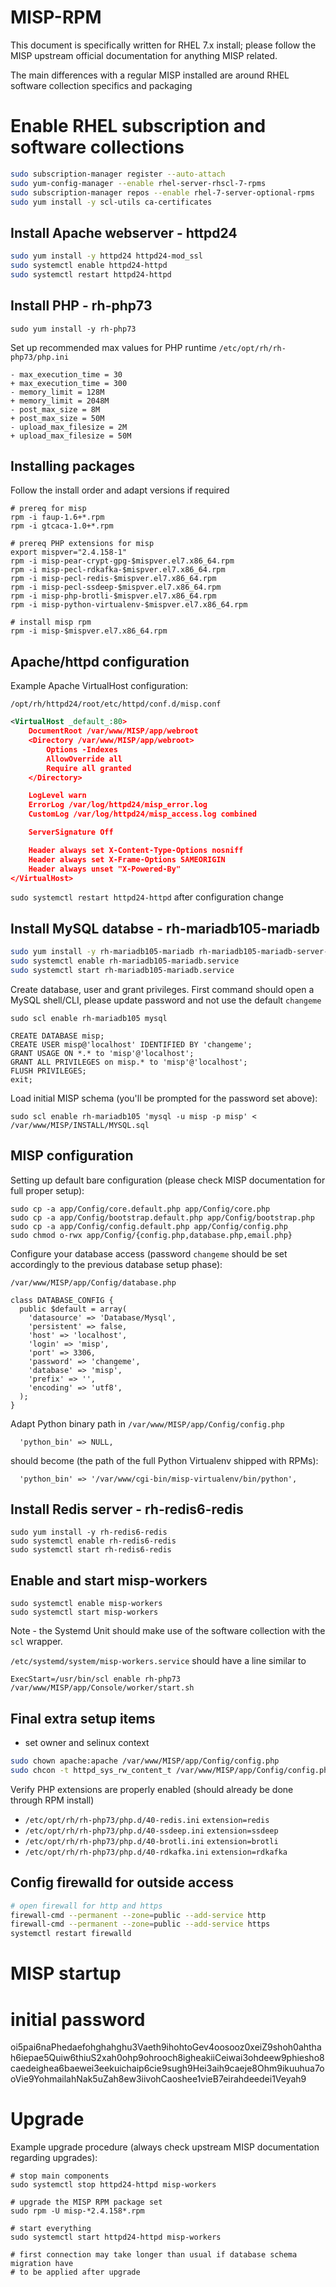 # MISP-RPM

This document is specifically written for RHEL 7.x install;
please follow the MISP upstream official documentation for anything MISP
related.

The main differences with a regular MISP installed are around RHEL software
collection specifics and packaging

# Enable RHEL subscription and software collections

```bash
sudo subscription-manager register --auto-attach
sudo yum-config-manager --enable rhel-server-rhscl-7-rpms
sudo subscription-manager repos --enable rhel-7-server-optional-rpms
sudo yum install -y scl-utils ca-certificates
```

## Install Apache webserver - httpd24

```bash
sudo yum install -y httpd24 httpd24-mod_ssl
sudo systemctl enable httpd24-httpd
sudo systemctl restart httpd24-httpd
```

## Install PHP - rh-php73

```
sudo yum install -y rh-php73
```

Set up recommended max values for PHP runtime
`/etc/opt/rh/rh-php73/php.ini`
```
- max_execution_time = 30
+ max_execution_time = 300
- memory_limit = 128M
+ memory_limit = 2048M
- post_max_size = 8M
+ post_max_size = 50M
- upload_max_filesize = 2M
+ upload_max_filesize = 50M
```

## Installing packages

Follow the install order and adapt versions if required
```
# prereq for misp
rpm -i faup-1.6+*.rpm
rpm -i gtcaca-1.0+*.rpm

# prereq PHP extensions for misp
export mispver="2.4.158-1"
rpm -i misp-pear-crypt-gpg-$mispver.el7.x86_64.rpm
rpm -i misp-pecl-rdkafka-$mispver.el7.x86_64.rpm
rpm -i misp-pecl-redis-$mispver.el7.x86_64.rpm
rpm -i misp-pecl-ssdeep-$mispver.el7.x86_64.rpm
rpm -i misp-php-brotli-$mispver.el7.x86_64.rpm
rpm -i misp-python-virtualenv-$mispver.el7.x86_64.rpm

# install misp rpm
rpm -i misp-$mispver.el7.x86_64.rpm
```

## Apache/httpd configuration

Example Apache VirtualHost configuration:

`/opt/rh/httpd24/root/etc/httpd/conf.d/misp.conf`
```xml
<VirtualHost _default_:80>
    DocumentRoot /var/www/MISP/app/webroot
    <Directory /var/www/MISP/app/webroot>
        Options -Indexes
        AllowOverride all
        Require all granted
    </Directory>

    LogLevel warn
    ErrorLog /var/log/httpd24/misp_error.log
    CustomLog /var/log/httpd24/misp_access.log combined

    ServerSignature Off

    Header always set X-Content-Type-Options nosniff
    Header always set X-Frame-Options SAMEORIGIN 
    Header always unset "X-Powered-By"
</VirtualHost>
```

`sudo systemctl restart httpd24-httpd` after configuration change

## Install MySQL databse - rh-mariadb105-mariadb

```bash
sudo yum install -y rh-mariadb105-mariadb rh-mariadb105-mariadb-server-utils
sudo systemctl enable rh-mariadb105-mariadb.service
sudo systemctl start rh-mariadb105-mariadb.service
```

Create database, user and grant privileges. 
First command should open a MySQL shell/CLI, 
please update password and not use the default `changeme`

```
sudo scl enable rh-mariadb105 mysql

CREATE DATABASE misp;
CREATE USER misp@'localhost' IDENTIFIED BY 'changeme';
GRANT USAGE ON *.* to 'misp'@'localhost';
GRANT ALL PRIVILEGES on misp.* to 'misp'@'localhost';
FLUSH PRIVILEGES;
exit;
```

Load initial MISP schema (you'll be prompted for the password set above):

```
sudo scl enable rh-mariadb105 'mysql -u misp -p misp' < /var/www/MISP/INSTALL/MYSQL.sql
```

## MISP configuration

Setting up default bare configuration (please check MISP documentation for full
proper setup):

```
sudo cp -a app/Config/core.default.php app/Config/core.php
sudo cp -a app/Config/bootstrap.default.php app/Config/bootstrap.php
sudo cp -a app/Config/config.default.php app/Config/config.php
sudo chmod o-rwx app/Config/{config.php,database.php,email.php}
```

Configure your database access (password `changeme` should be set accordingly
to the previous database setup phase):

`/var/www/MISP/app/Config/database.php`
```
class DATABASE_CONFIG {
  public $default = array(
    'datasource' => 'Database/Mysql',
    'persistent' => false,
    'host' => 'localhost',
    'login' => 'misp',
    'port' => 3306,
    'password' => 'changeme',
    'database' => 'misp',
    'prefix' => '',
    'encoding' => 'utf8',
  );
}
```

Adapt Python binary path in `/var/www/MISP/app/Config/config.php`

```
  'python_bin' => NULL,
```

should become (the path of the full Python Virtualenv shipped with RPMs):
```
  'python_bin' => '/var/www/cgi-bin/misp-virtualenv/bin/python',
```

## Install Redis server - rh-redis6-redis

```
sudo yum install -y rh-redis6-redis
sudo systemctl enable rh-redis6-redis
sudo systemctl start rh-redis6-redis
```

## Enable and start misp-workers

```
sudo systemctl enable misp-workers
sudo systemctl start misp-workers
```

Note - the Systemd Unit should make use of the software collection with the
`scl` wrapper.

`/etc/systemd/system/misp-workers.service` should have a line similar to

```
ExecStart=/usr/bin/scl enable rh-php73 /var/www/MISP/app/Console/worker/start.sh
```

## Final extra setup items

- set owner and selinux context 
```bash
sudo chown apache:apache /var/www/MISP/app/Config/config.php
sudo chcon -t httpd_sys_rw_content_t /var/www/MISP/app/Config/config.php
```

Verify PHP extensions are properly enabled (should already be done through RPM
install)

- `/etc/opt/rh/rh-php73/php.d/40-redis.ini` 
  `extension=redis`
- `/etc/opt/rh/rh-php73/php.d/40-ssdeep.ini` 
  `extension=ssdeep`
- `/etc/opt/rh/rh-php73/php.d/40-brotli.ini` 
  `extension=brotli`
- `/etc/opt/rh/rh-php73/php.d/40-rdkafka.ini`
  `extension=rdkafka`

## Config firewalld for outside access

```bash
# open firewall for http and https
firewall-cmd --permanent --zone=public --add-service http
firewall-cmd --permanent --zone=public --add-service https
systemctl restart firewalld
```

# MISP startup
# initial password
oi5pai6naPhedaefohghahghu3Vaeth9ihohtoGev4oosooz0xeiZ9shoh0ahthah6iepae5Quiw6thiuS2xah0ohp9ohrooch8igheakiiCeiwai3ohdeew9phiesho8caedeighea6baewei3eekuichaip6cie9sugh9Hei3aih9caeje8Ohm9ikuuhua7ooVie9YohmailahNak5uZah8ew3iivohCaoshee1vieB7eirahdeedei1Veyah9


# Upgrade

Example upgrade procedure (always check upstream MISP documentation regarding
upgrades):

```
# stop main components
sudo systemctl stop httpd24-httpd misp-workers

# upgrade the MISP RPM package set
sudo rpm -U misp-*2.4.158*.rpm

# start everything
sudo systemctl start httpd24-httpd misp-workers

# first connection may take longer than usual if database schema migration have
# to be applied after upgrade
```
